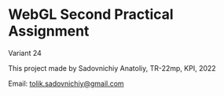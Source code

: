 # WebGL Second Practical Assignment
Variant 24 

This project made by Sadovnichiy Anatoliy, TR-22mp, KPI, 2022

Email: tolik.sadovnichiy@gmail.com